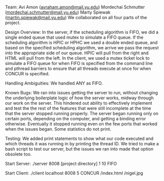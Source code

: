 Team:
Avi Amon (avraham.amon@mail.yu.edu)
Mordechai Schmutter (mordechai.schmutter@mail.yu.edu)
Marty Spiewak (martin.spiewak@mail.yu.edu)
We collaborated on all four parts of the project.

Design Overview:
In the server, if the scheduling algorithm is FIFO, we did a single ended queue that used mutex to simulate a FIFO queue. If the scheduling algorithm is HPIC or HPHC we used a double ended queue, and based on the specified scheduling algorithm, we arrive we pass the request into the appropriate side of our queue. HPIC will pull from the right and HTML will pull from the left.
In the client, we used a mutex ticket lock to simulate a FIFO queue for when FIFO is specified from the command line and pthread barriers to ensure that all threads execute at once for when CONCUR is specified.

Handling Ambiguities:
We handled ANY as FIFO.

Known Bugs:
We ran into issues getting the server to run, without changing the underlying boilerplate logic of how the server works, midway through our work on the server. This hindered out ability to effectively implement and test the the rest of the features that were still incomplete at the time that the server stopped running properly. The server began running only on certain ports, depending on the computer, and getting a binding error otherwise. Eventually it stopped running even on the few ports that worked when the issues began. Some statistics do not print.

Testing:
We added print statements to show what our code executed and which threads it was running in by printing the thread ID. We tried to make a bash script to test our server, but the issues we ran into made that option obsolete too.

Start Server:
./server 8008 [project directory] 1 10 FIFO

Start Client:
./client localhost 8008 5 CONCUR /index.html /nigel.jpg 
